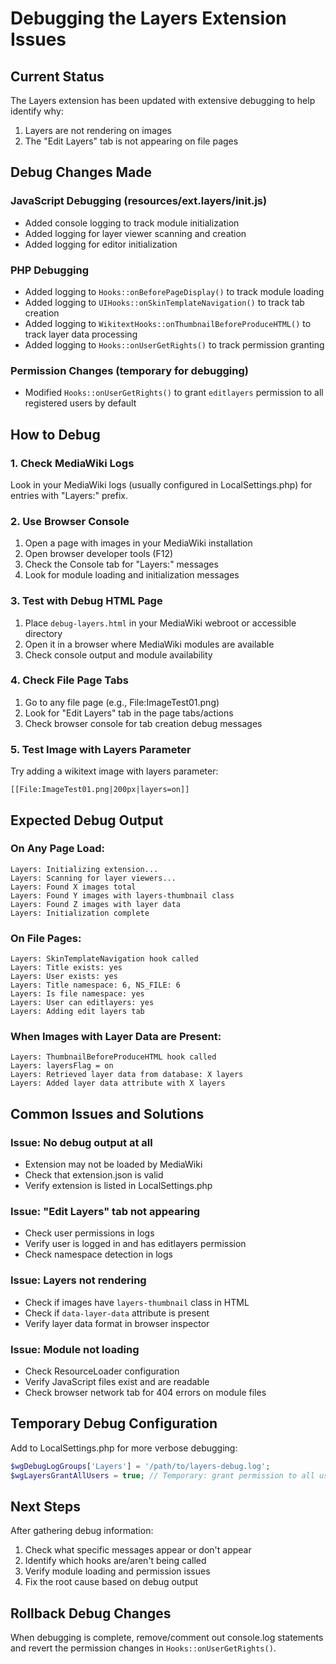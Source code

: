 # Debugging the Layers Extension Issues

## Current Status

The Layers extension has been updated with extensive debugging to help identify why:
1. Layers are not rendering on images
2. The "Edit Layers" tab is not appearing on file pages

## Debug Changes Made

### JavaScript Debugging (resources/ext.layers/init.js)
- Added console logging to track module initialization
- Added logging for layer viewer scanning and creation
- Added logging for editor initialization

### PHP Debugging
- Added logging to `Hooks::onBeforePageDisplay()` to track module loading
- Added logging to `UIHooks::onSkinTemplateNavigation()` to track tab creation
- Added logging to `WikitextHooks::onThumbnailBeforeProduceHTML()` to track layer data processing
- Added logging to `Hooks::onUserGetRights()` to track permission granting

### Permission Changes (temporary for debugging)
- Modified `Hooks::onUserGetRights()` to grant `editlayers` permission to all registered users by default

## How to Debug

### 1. Check MediaWiki Logs
Look in your MediaWiki logs (usually configured in LocalSettings.php) for entries with "Layers:" prefix.

### 2. Use Browser Console
1. Open a page with images in your MediaWiki installation
2. Open browser developer tools (F12)
3. Check the Console tab for "Layers:" messages
4. Look for module loading and initialization messages

### 3. Test with Debug HTML Page
1. Place `debug-layers.html` in your MediaWiki webroot or accessible directory
2. Open it in a browser where MediaWiki modules are available
3. Check console output and module availability

### 4. Check File Page Tabs
1. Go to any file page (e.g., File:ImageTest01.png)
2. Look for "Edit Layers" tab in the page tabs/actions
3. Check browser console for tab creation debug messages

### 5. Test Image with Layers Parameter
Try adding a wikitext image with layers parameter:
```
[[File:ImageTest01.png|200px|layers=on]]
```

## Expected Debug Output

### On Any Page Load:
```
Layers: Initializing extension...
Layers: Scanning for layer viewers...
Layers: Found X images total
Layers: Found Y images with layers-thumbnail class
Layers: Found Z images with layer data
Layers: Initialization complete
```

### On File Pages:
```
Layers: SkinTemplateNavigation hook called
Layers: Title exists: yes
Layers: User exists: yes
Layers: Title namespace: 6, NS_FILE: 6
Layers: Is file namespace: yes
Layers: User can editlayers: yes
Layers: Adding edit layers tab
```

### When Images with Layer Data are Present:
```
Layers: ThumbnailBeforeProduceHTML hook called
Layers: layersFlag = on
Layers: Retrieved layer data from database: X layers
Layers: Added layer data attribute with X layers
```

## Common Issues and Solutions

### Issue: No debug output at all
- Extension may not be loaded by MediaWiki
- Check that extension.json is valid
- Verify extension is listed in LocalSettings.php

### Issue: "Edit Layers" tab not appearing
- Check user permissions in logs
- Verify user is logged in and has editlayers permission
- Check namespace detection in logs

### Issue: Layers not rendering
- Check if images have `layers-thumbnail` class in HTML
- Check if `data-layer-data` attribute is present
- Verify layer data format in browser inspector

### Issue: Module not loading
- Check ResourceLoader configuration
- Verify JavaScript files exist and are readable
- Check browser network tab for 404 errors on module files

## Temporary Debug Configuration

Add to LocalSettings.php for more verbose debugging:
```php
$wgDebugLogGroups['Layers'] = '/path/to/layers-debug.log';
$wgLayersGrantAllUsers = true; // Temporary: grant permission to all users
```

## Next Steps

After gathering debug information:
1. Check what specific messages appear or don't appear
2. Identify which hooks are/aren't being called
3. Verify module loading and permission issues
4. Fix the root cause based on debug output

## Rollback Debug Changes

When debugging is complete, remove/comment out console.log statements and revert the permission changes in `Hooks::onUserGetRights()`.
